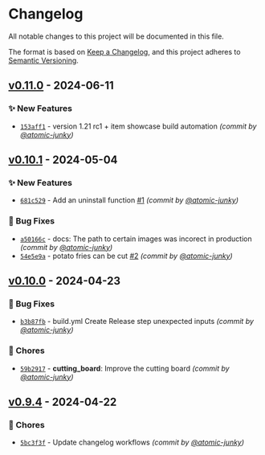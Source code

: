 # Changelog

All notable changes to this project will be documented in this file.

The format is based on [Keep a Changelog](https://keepachangelog.com/en/1.1.0/),
and this project adheres to [Semantic Versioning](https://semver.org/spec/v2.0.0.html).
## [v0.11.0] - 2024-06-11
### :sparkles: New Features
- [`153aff1`](https://github.com/atomic-junky/tasty-supplies/commit/153aff1243ee3cc91528e3996e0c3ca3c6ebf33f) - version 1.21 rc1 + item showcase build automation *(commit by [@atomic-junky](https://github.com/atomic-junky))*


## [v0.10.1] - 2024-05-04
### :sparkles: New Features
- [`681c529`](https://github.com/atomic-junky/tasty-supplies/commit/681c52989f3176b2ac0aed3a4957e495dee06fa6) - Add an uninstall function [#1](https://github.com/atomic-junky/tasty-supplies/pull/1) *(commit by [@atomic-junky](https://github.com/atomic-junky))*

### :bug: Bug Fixes
- [`a50166c`](https://github.com/atomic-junky/tasty-supplies/commit/a50166c878cd378ab6c4dfd92ad80117e2afdead) - docs: The path to certain images was incorect in production *(commit by [@atomic-junky](https://github.com/atomic-junky))*
- [`54e5e9a`](https://github.com/atomic-junky/tasty-supplies/commit/54e5e9aef5aba5ca3b0d48828731c3a362e180d4) - potato fries can be cut [#2](https://github.com/atomic-junky/tasty-supplies/pull/2) *(commit by [@atomic-junky](https://github.com/atomic-junky))*


## [v0.10.0] - 2024-04-23
### :bug: Bug Fixes
- [`b3b87fb`](https://github.com/atomic-junky/tasty-supplies/commit/b3b87fbec7c80dcf96caa165e422d18116df1cd1) - build.yml Create Release step unexpected inputs *(commit by [@atomic-junky](https://github.com/atomic-junky))*

### :wrench: Chores
- [`59b2917`](https://github.com/atomic-junky/tasty-supplies/commit/59b29171f8dcadd036be678fc224d47089029381) - **cutting_board**: Improve the cutting board *(commit by [@atomic-junky](https://github.com/atomic-junky))*


## [v0.9.4] - 2024-04-22
### :wrench: Chores
- [`5bc3f3f`](https://github.com/atomic-junky/tasty-supplies/commit/5bc3f3f820c02e12b7975bf7a08a5449b6feec22) - Update changelog workflows *(commit by [@atomic-junky](https://github.com/atomic-junky))*


[v0.9.4]: https://github.com/atomic-junky/tasty-supplies/compare/v0.9.3...v0.9.4
[v0.10.0]: https://github.com/atomic-junky/tasty-supplies/compare/v0.9.4...v0.10.0
[v0.10.1]: https://github.com/atomic-junky/tasty-supplies/compare/v0.10.0...v0.10.1
[v0.11.0]: https://github.com/atomic-junky/tasty-supplies/compare/v0.10.1...v0.11.0
